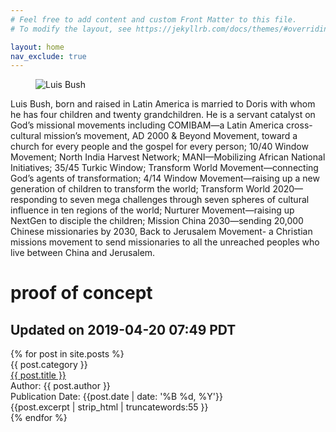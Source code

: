 ```yaml
---
# Feel free to add content and custom Front Matter to this file.
# To modify the layout, see https://jekyllrb.com/docs/themes/#overriding-theme-defaults

layout: home
nav_exclude: true
---
```

<div class="introduction">
<figure>
<img src="{{ site.url }}{{ site.baseurl }}/assets/images/Luis_Bush_600px.jpg" alt="Luis Bush" />
</figure>
<p>Luis Bush, born and raised in Latin America is married to Doris with whom he has four children and twenty grandchildren. He is a servant catalyst on God’s missional movements including COMIBAM—a Latin America cross-cultural mission’s movement, AD 2000 & Beyond Movement, toward a church for every people and the gospel for every person; 10/40 Window Movement; North India Harvest Network; MANI—Mobilizing African National Initiatives; 35/45 Turkic Window; Transform World Movement—connecting God’s agents of transformation; 4/14 Window Movement—raising up a new generation of children to transform the world; Transform World 2020—responding to seven mega challenges through seven spheres of cultural influence in ten regions of the world; Nurturer Movement—raising up NextGen to disciple the children; Mission China 2030—sending 20,000 Chinese missionaries by 2030, Back to Jerusalem Movement- a Christian missions movement to send missionaries to all the unreached peoples who live between China and Jerusalem.</p>
</div>
<h1>proof of concept</h1>
<h2>Updated on 2019-04-20 07:49 PDT</h2>
<div class="article-container">
  {% for post in site.posts %}
    <div class="article-list">
      <div class="article-category">{{ post.category }}</div>
      <div class="article-summary">
        <a href="{{ post.url | prepend: site.baseurl }}">{{ post.title }}</a><br>
        <div class="author">Author: {{ post.author }}</div>
        <div class="publication-date">Publication Date: <time datetime="{{post.date | date: '%F'}}">{{post.date | date: '%B %d, %Y'}}</time></div>
        <div class="excerpt">{{post.excerpt | strip_html | truncatewords:55 }}</div>
      </div>
    </div>
  {% endfor %}
</div>

